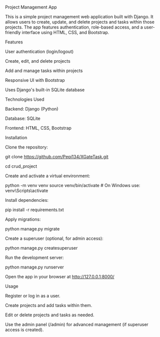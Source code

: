 Project Management App

This is a simple project management web application built with Django. It allows users to create, update, and delete projects and tasks within those projects. The app features authentication, role-based access, and a user-friendly interface using HTML, CSS, and Bootstrap.

Features

User authentication (login/logout)

Create, edit, and delete projects

Add and manage tasks within projects

Responsive UI with Bootstrap

Uses Django's built-in SQLite database

Technologies Used

Backend: Django (Python)

Database: SQLite 

Frontend: HTML, CSS, Bootstrap

Installation

Clone the repository:

git clone   https://github.com/Pepi134/XGateTask.git


cd crud_project

Create and activate a virtual environment:

python -m venv venv
source venv/bin/activate  # On Windows use: venv\Scripts\activate

Install dependencies:

pip install -r requirements.txt

Apply migrations:

python manage.py migrate

Create a superuser (optional, for admin access):

python manage.py createsuperuser

Run the development server:

python manage.py runserver

Open the app in your browser at http://127.0.0.1:8000/

Usage

Register or log in as a user.

Create projects and add tasks within them.

Edit or delete projects and tasks as needed.

Use the admin panel (/admin) for advanced management (if superuser access is created).
